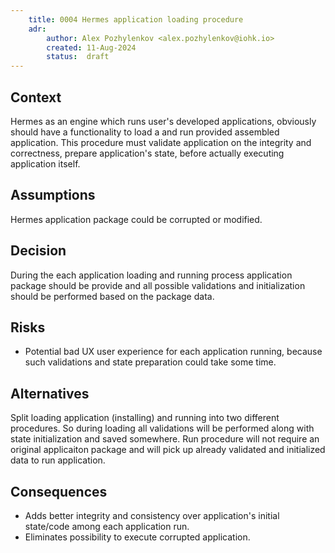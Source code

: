 ```yaml
---
    title: 0004 Hermes application loading procedure
    adr:
        author: Alex Pozhylenkov <alex.pozhylenkov@iohk.io>
        created: 11-Aug-2024
        status:  draft
---
```


## Context

Hermes as an engine which runs user's developed applications,
obviously should have a functionality to load a and run provided assembled application.
This procedure must validate application on the integrity and correctness,
prepare application's state, before actually executing application itself.

## Assumptions

Hermes application package could be corrupted or modified.

## Decision

During the each application loading and running process application package should be provide and all possible validations and initialization should be performed based on the package data.

## Risks

* Potential bad UX user experience for each application running, because such validations and state preparation could take some time.

## Alternatives 

Split loading application (installing) and running into two different procedures.
So during loading all validations will be performed along with state initialization and saved somewhere.
Run procedure will not require an original applicaiton package
and will pick up already validated and initialized data to run application. 

## Consequences

* Adds better integrity and consistency over application's initial state/code among each application run.
* Eliminates possibility to execute corrupted application.

